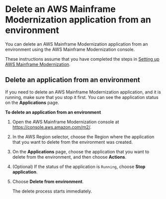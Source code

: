 # Delete an AWS Mainframe Modernization application from an environment<a name="applications-m2-delete-env"></a>

You can delete an AWS Mainframe Modernization application from an environment using the AWS Mainframe Modernization console\.

These instructions assume that you have completed the steps in [Setting up AWS Mainframe Modernization](setting-up.md)\.

## Delete an application from an environment<a name="applications-m2-delete-env-console"></a>

If you need to delete an AWS Mainframe Modernization application, and it is running, make sure that you stop it first\. You can see the application status on the **Applications** page\.

**To delete an application from an environment**

1. Open the AWS Mainframe Modernization console at [https://console\.aws\.amazon\.com/m2/](https://console.aws.amazon.com/m2/)\.

1. In the AWS Region selector, choose the Region where the application that you want to delete from the environment was created\.

1. On the **Applications** page, choose the application that you want to delete from the environment, and then choose **Actions**\.

1. \(Optional\) If the status of the application is `Running`, choose **Stop application**\.

1. Choose **Delete from environment**\.

   The delete process starts immediately\.